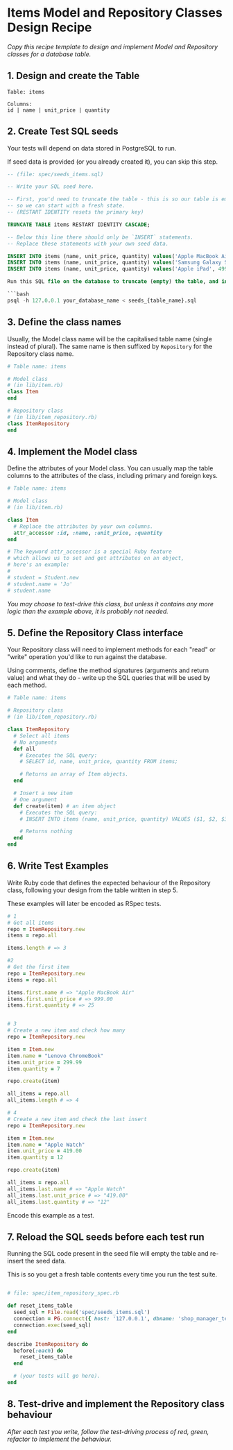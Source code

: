 # Items Model and Repository Classes Design Recipe

_Copy this recipe template to design and implement Model and Repository classes for a database table._

## 1. Design and create the Table

```
Table: items

Columns:
id | name | unit_price | quantity
```

## 2. Create Test SQL seeds

Your tests will depend on data stored in PostgreSQL to run.

If seed data is provided (or you already created it), you can skip this step.

```sql
-- (file: spec/seeds_items.sql)

-- Write your SQL seed here. 

-- First, you'd need to truncate the table - this is so our table is emptied between each test run,
-- so we can start with a fresh state.
-- (RESTART IDENTITY resets the primary key)

TRUNCATE TABLE items RESTART IDENTITY CASCADE;

-- Below this line there should only be `INSERT` statements.
-- Replace these statements with your own seed data.

INSERT INTO items (name, unit_price, quantity) values('Apple MacBook Air', 999.00, 25);
INSERT INTO items (name, unit_price, quantity) values('Samsung Galaxy S23', 899.00, 10);
INSERT INTO items (name, unit_price, quantity) values('Apple iPad', 499.00, 3);

Run this SQL file on the database to truncate (empty) the table, and insert the seed data. Be mindful of the fact any existing records in the table will be deleted.

```bash
psql -h 127.0.0.1 your_database_name < seeds_{table_name}.sql
```

## 3. Define the class names

Usually, the Model class name will be the capitalised table name (single instead of plural). The same name is then suffixed by `Repository` for the Repository class name.

```ruby
# Table name: items

# Model class
# (in lib/item.rb)
class Item
end

# Repository class
# (in lib/item_repository.rb)
class ItemRepository
end
```

## 4. Implement the Model class

Define the attributes of your Model class. You can usually map the table columns to the attributes of the class, including primary and foreign keys.

```ruby
# Table name: items

# Model class
# (in lib/item.rb)

class Item
  # Replace the attributes by your own columns.
  attr_accessor :id, :name, :unit_price, :quantity
end

# The keyword attr_accessor is a special Ruby feature
# which allows us to set and get attributes on an object,
# here's an example:
#
# student = Student.new
# student.name = 'Jo'
# student.name
```

*You may choose to test-drive this class, but unless it contains any more logic than the example above, it is probably not needed.*

## 5. Define the Repository Class interface

Your Repository class will need to implement methods for each "read" or "write" operation you'd like to run against the database.

Using comments, define the method signatures (arguments and return value) and what they do - write up the SQL queries that will be used by each method.

```ruby
# Table name: items

# Repository class
# (in lib/item_repository.rb)

class ItemRepository
  # Select all items
  # No arguments
  def all
    # Executes the SQL query:
    # SELECT id, name, unit_price, quantity FROM items;

    # Returns an array of Item objects.
  end

  # Insert a new item
  # One argument
  def create(item) # an item object
    # Executes the SQL query:
    # INSERT INTO items (name, unit_price, quantity) VALUES ($1, $2, $3);

    # Returns nothing
  end
end
```

## 6. Write Test Examples

Write Ruby code that defines the expected behaviour of the Repository class, following your design from the table written in step 5.

These examples will later be encoded as RSpec tests.

```ruby
# 1
# Get all items
repo = ItemRepository.new
items = repo.all

items.length # => 3

#2
# Get the first item
repo = ItemRepository.new
items = repo.all

items.first.name # => "Apple MacBook Air"
items.first.unit_price # => 999.00
items.first.quantity # => 25


# 3
# Create a new item and check how many
repo = ItemRepository.new

item = Item.new
item.name = "Lenovo ChromeBook"
item.unit_price = 299.99
item.quantity = 7

repo.create(item)

all_items = repo.all
all_items.length # => 4

# 4
# Create a new item and check the last insert
repo = ItemRepository.new

item = Item.new
item.name = "Apple Watch"
item.unit_price = 419.00
item.quantity = 12

repo.create(item)

all_items = repo.all
all_items.last.name # => "Apple Watch"
all_items.last.unit_price # => "419.00"
all_items.last.quantity # => "12"
```

Encode this example as a test.

## 7. Reload the SQL seeds before each test run

Running the SQL code present in the seed file will empty the table and re-insert the seed data.

This is so you get a fresh table contents every time you run the test suite.

```ruby

# file: spec/item_repository_spec.rb

def reset_items_table
  seed_sql = File.read('spec/seeds_items.sql')
  connection = PG.connect({ host: '127.0.0.1', dbname: 'shop_manager_test' })
  connection.exec(seed_sql)
end

describe ItemRepository do
  before(:each) do 
    reset_items_table
  end

  # (your tests will go here).
end
```

## 8. Test-drive and implement the Repository class behaviour

_After each test you write, follow the test-driving process of red, green, refactor to implement the behaviour._